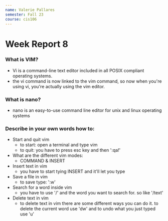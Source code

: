 ```yaml
---
name: Valerie Pallares
semester: Fall 23
course: cis106
---
```


# Week Report 8

### What is VIM?
- Vi is a command-line text editor included in all POSIX compliant operating systems.
- the vi command is now linked to the vim command, so now when you're using vi, you're actually using the vim editor.

### What is nano?
- nano is an easy-to-use command line editor for unix and linux operating systems
### Describe in your own words how to:
- Start and quit vim
  - to start: open a terminal and type vim
  - to quit: you have to press esc key and then ':qa!'
- What are the different vim modes:
  - COMMAND & INSERT
- Insert text in vim
  - you have to start tying INSERT and it'll let you type
- Save a file in vim
  - to save type: ':w'
- Search for a word inside vim
  - you have to use '/' and the word you want to search for. so like '/text' 
- Delete text in vim
  - to delete text in vim there are some different ways you can do it. to delete the current word use 'dw' and to undo what you just typed use 'u'
